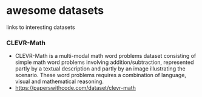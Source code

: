 # awesome datasets
links to interesting datasets


### CLEVR-Math 
* CLEVR-Math is a multi-modal math word problems dataset consisting of simple math word problems involving addition/subtraction, represented partly by a textual description and partly by an image illustrating the scenario. These word problems requires a combination of language, visual and mathematical reasoning.
* https://paperswithcode.com/dataset/clevr-math
